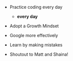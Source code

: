 + Practice coding every day
  + **every day** 
+ Adopt a Growth Mindset
+ Google more effectively
+ Learn by making mistakes

+ Shoutout to Matt and Shaina!
